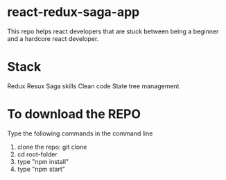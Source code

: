 # react-redux-saga-app
This repo helps react developers that are stuck between being a beginner and a hardcore react developer. 


# Stack
  Redux
  Resux Saga skills
  Clean code
  State tree management

# To download the REPO
Type the following commands in the command line
1. clone the repo: git clone <name>
2. cd root-folder
3. type "npm install"
4. type "npm start"
